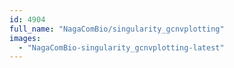 ```yaml
---
id: 4904
full_name: "NagaComBio/singularity_gcnvplotting"
images: 
  - "NagaComBio-singularity_gcnvplotting-latest"
---
```

